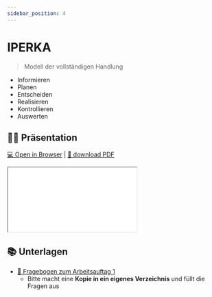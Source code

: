 ```yaml
---
sidebar_position: 4
---
```


# IPERKA

> Modell der vollständigen Handlung

- Informieren
- Planen
- Entscheiden
- Realisieren
- Kontrollieren
- Auswerten

## :teacher: Präsentation

[:computer: Open in Browser](pathname:///slides/iperka) | [:floppy_disk: download PDF](pathname:///slides/iperka.pdf)

<iframe src="/bbzbl-modul-431/slides/iperka"></iframe>

## :books: Unterlagen

- [:pencil: Fragebogen zum Arbeitsauftag 1](https://docs.google.com/spreadsheets/d/1nLLSKc_HXZzrvfeEwa79blUbbQoYpww23377OXSqYqk/edit#gid=0)
    - Bitte macht eine **Kopie in ein eigenes Verzeichnis** und füllt die Fragen aus
